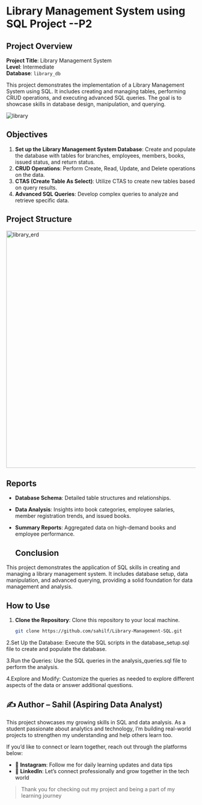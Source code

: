 # Library Management System using SQL Project --P2

## Project Overview

**Project Title**: Library Management System  
**Level**: Intermediate  
**Database**: `library_db`

This project demonstrates the implementation of a Library Management System using SQL. It includes creating and managing tables, performing CRUD operations, and executing advanced SQL queries. The goal is to showcase skills in database design, manipulation, and querying.

![library](https://github.com/user-attachments/assets/549e000c-ec42-4ce8-8c5d-209a2afa71b3)

## Objectives

1. **Set up the Library Management System Database**: Create and populate the database with tables for branches, employees, members, books, issued status, and return status.
2. **CRUD Operations**: Perform Create, Read, Update, and Delete operations on the data.
3. **CTAS (Create Table As Select)**: Utilize CTAS to create new tables based on query results.
4. **Advanced SQL Queries**: Develop complex queries to analyze and retrieve specific data.

## Project Structure
<img width="1101" height="631" alt="library_erd" src="https://github.com/user-attachments/assets/d8480867-50b3-4010-b855-44f53b52dd10" />


## Reports

- **Database Schema**: Detailed table structures and relationships.
- **Data Analysis**: Insights into book categories, employee salaries, member registration trends, and issued books.
- **Summary Reports**: Aggregated data on high-demand books and employee performance.

  ## Conclusion

This project demonstrates the application of SQL skills in creating and managing a library management system. It includes database setup, data manipulation, and advanced querying, providing a solid foundation for data management and analysis.

## How to Use

1. **Clone the Repository**: Clone this repository to your local machine.
   ```sh
   git clone https://github.com/sahilf/Library-Management-SQL.git
2.Set Up the Database: Execute the SQL scripts in the database_setup.sql file to create and populate the database.

3.Run the Queries: Use the SQL queries in the analysis_queries.sql file to perform the analysis.

4.Explore and Modify: Customize the queries as needed to explore different aspects of the data or answer additional questions.

## ✍️ Author – Sahil (Aspiring Data Analyst)

This project showcases my growing skills in SQL and data analysis. As a student passionate about analytics and technology, I’m building real-world projects to strengthen my understanding and help others learn too.

If you’d like to connect or learn together, reach out through the platforms below:

- 📸 **Instagram**: Follow me for daily learning updates and data tips  
- 💼 **LinkedIn**: Let’s connect professionally and grow together in the tech world  

> Thank you for checking out my project and being a part of my learning journey
